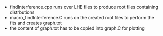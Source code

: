  - findInterference.cpp runs over LHE files to produce root files containing distrbutions
 - macro_findInterference.C runs on the created root files to perform the fits and creates graph.txt
 - the content of graph.txt has to be copied into graph.C for plotting
